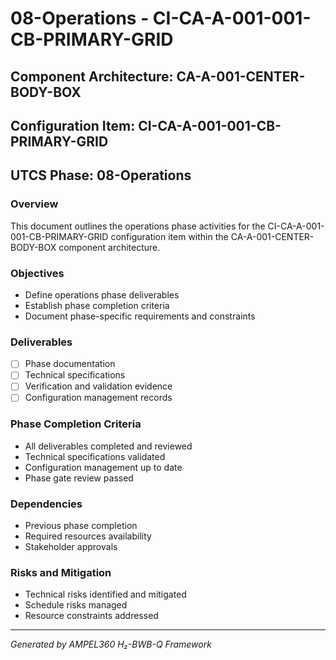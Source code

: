 # 08-Operations - CI-CA-A-001-001-CB-PRIMARY-GRID

## Component Architecture: CA-A-001-CENTER-BODY-BOX
## Configuration Item: CI-CA-A-001-001-CB-PRIMARY-GRID
## UTCS Phase: 08-Operations

### Overview
This document outlines the operations phase activities for the CI-CA-A-001-001-CB-PRIMARY-GRID configuration item within the CA-A-001-CENTER-BODY-BOX component architecture.

### Objectives
- Define operations phase deliverables
- Establish phase completion criteria
- Document phase-specific requirements and constraints

### Deliverables
- [ ] Phase documentation
- [ ] Technical specifications
- [ ] Verification and validation evidence
- [ ] Configuration management records

### Phase Completion Criteria
- All deliverables completed and reviewed
- Technical specifications validated
- Configuration management up to date
- Phase gate review passed

### Dependencies
- Previous phase completion
- Required resources availability
- Stakeholder approvals

### Risks and Mitigation
- Technical risks identified and mitigated
- Schedule risks managed
- Resource constraints addressed

---
*Generated by AMPEL360 H₂-BWB-Q Framework*
